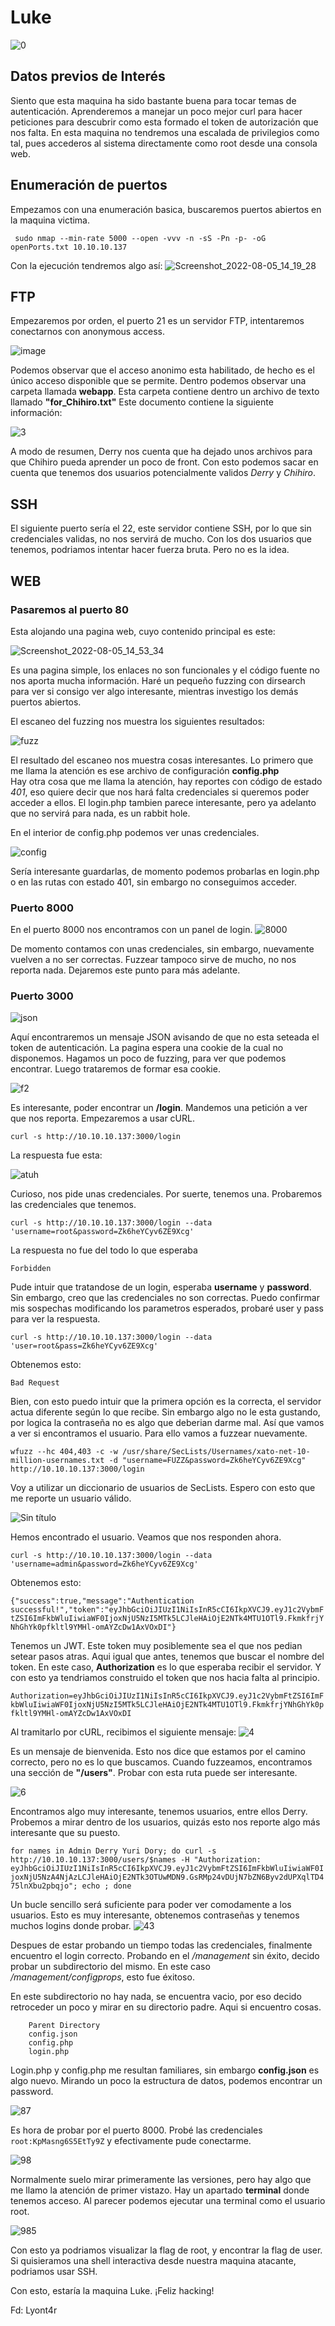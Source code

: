 # Luke

![0](https://user-images.githubusercontent.com/87484792/183135778-076b0153-fce6-4c29-9681-b17879f5888a.png)

## Datos previos de Interés

Siento que esta maquina ha sido bastante buena para tocar temas de autenticación. Aprenderemos a manejar un poco mejor curl para hacer peticiones para descubrir como esta formado el token de autorización que nos falta. En esta maquina no tendremos una escalada de privilegios como tal, pues accederos al sistema directamente como root desde una consola web.

## Enumeración de puertos

Empezamos con una enumeración basica, buscaremos puertos abiertos en la maquina victima.

` sudo nmap --min-rate 5000 --open -vvv -n -sS -Pn -p- -oG openPorts.txt 10.10.10.137`

Con la ejecución tendremos algo así:
![Screenshot_2022-08-05_14_19_28](https://user-images.githubusercontent.com/87484792/183140637-bb80500c-41f6-4f5f-8539-89e5ea2b2f54.png)

## FTP

Empezaremos por orden, el puerto 21 es un servidor FTP, intentaremos conectarnos con anonymous access.

![image](https://user-images.githubusercontent.com/87484792/183141482-ac8c5350-c5a5-43ea-b67e-9b824d5caa29.png)

Podemos observar que el acceso anonimo esta habilitado, de hecho es el único acceso disponible que se permite.
Dentro podemos observar una carpeta llamada **webapp**. Esta carpeta contiene dentro un archivo de texto llamado **"for_Chihiro.txt"**
Este documento contiene la siguiente información:

![3](https://user-images.githubusercontent.com/87484792/183142241-cfaf75d6-3a43-4d01-bff3-cb289f7c1bb4.png)

A modo de resumen, Derry nos cuenta que ha dejado unos archivos para que Chihiro pueda aprender un poco de front.
Con esto podemos sacar en cuenta que tenemos dos usuarios potencialmente validos *Derry* y *Chihiro*.

## SSH

El siguiente puerto sería el 22, este servidor contiene SSH, por lo que sin credenciales validas, no nos servirá de mucho.
Con los dos usuarios que tenemos, podriamos intentar hacer fuerza bruta. Pero no es la idea.

## WEB

### Pasaremos al puerto 80
Esta alojando una pagina web, cuyo contenido principal es este:

![Screenshot_2022-08-05_14_53_34](https://user-images.githubusercontent.com/87484792/183143076-913ae85c-7fbf-43fc-acc9-7b80dd9f6e09.png)
 
Es una pagina simple, los enlaces no son funcionales y el código fuente no nos aporta mucha información.
Haré un pequeño fuzzing con dirsearch para ver si consigo ver algo interesante, mientras investigo los demás puertos abiertos.

El escaneo del fuzzing nos muestra los siguientes resultados:

![fuzz](https://user-images.githubusercontent.com/87484792/183144513-d0480711-f4cf-4829-b447-c9bfb9f67e7a.png)

El resultado del escaneo nos muestra cosas interesantes.
Lo primero que me llama la atención es ese archivo de configuración **config.php** </br>
Hay otra cosa que me llama la atención, hay reportes con código de estado *401*, eso quiere decir que nos hará falta credenciales si queremos poder acceder a ellos.
El login.php tambien parece interesante, pero ya adelanto que no servirá para nada, es un rabbit hole.

En el interior de config.php podemos ver unas credenciales. 

![config](https://user-images.githubusercontent.com/87484792/183145474-444df030-ce0f-47bb-a5fa-bc828c5673f1.png)

Sería interesante guardarlas, de momento podemos probarlas en login.php o en las rutas con estado 401, sin embargo no conseguimos acceder.

### Puerto 8000

En el puerto 8000 nos encontramos con un panel de login. 
![8000](https://user-images.githubusercontent.com/87484792/183146455-ad29a029-763c-4695-a856-4cd0c8c89ea0.png)

De momento contamos con unas credenciales, sin embargo, nuevamente vuelven a no ser correctas. Fuzzear tampoco sirve de mucho, no nos reporta nada.
Dejaremos este punto para más adelante.

### Puerto 3000

![json](https://user-images.githubusercontent.com/87484792/183146921-b7f579ee-8a11-42b7-93d2-8d1fc1d02891.png)

Aquí encontraremos un mensaje JSON avisando de que no esta seteada el token de autenticación. La pagina espera una cookie de la cual no disponemos.
Hagamos un poco de fuzzing, para ver que podemos encontrar. Luego trataremos de formar esa cookie.

![f2](https://user-images.githubusercontent.com/87484792/183147971-43dda29d-a3a6-4793-b315-15e96c0f74e0.png)

Es interesante, poder encontrar un **/login**. Mandemos una petición a ver que nos reporta. Empezaremos a usar cURL.

`curl -s http://10.10.10.137:3000/login`

La respuesta fue esta:

![atuh](https://user-images.githubusercontent.com/87484792/183148580-b88efcee-2f8d-41f6-96c7-2390e91f11f3.png)

Curioso, nos pide unas credenciales. Por suerte, tenemos una.
Probaremos las credenciales que tenemos. 

`curl -s http://10.10.10.137:3000/login --data 'username=root&password=Zk6heYCyv6ZE9Xcg'`

La respuesta no fue del todo lo que esperaba

`Forbidden`

Pude intuir que tratandose de un login, esperaba **username** y **password**. Sin embargo, creo que las credenciales no son correctas.
Puedo confirmar mis sospechas modificando los parametros esperados, probaré user y pass para ver la respuesta.

`curl -s http://10.10.10.137:3000/login --data 'user=root&pass=Zk6heYCyv6ZE9Xcg'`

Obtenemos esto:

`Bad Request`

Bien, con esto puedo intuir que la primera opción es la correcta, el servidor actua diferente según lo que recibe.
Sin embargo algo no le esta gustando, por logica la contraseña no es algo que deberian darme mal. Así que vamos a ver si encontramos el usuario.
Para ello vamos a fuzzear nuevamente.

`wfuzz --hc 404,403 -c -w /usr/share/SecLists/Usernames/xato-net-10-million-usernames.txt -d "username=FUZZ&password=Zk6heYCyv6ZE9Xcg" http://10.10.10.137:3000/login`

Voy a utilizar un diccionario de usuarios de SecLists. Espero con esto que me reporte un usuario válido.

![Sin título](https://user-images.githubusercontent.com/87484792/183150630-dc46afeb-38bf-4435-a558-d910fcd2c902.png)

Hemos encontrado el usuario. Veamos que nos responden ahora.

`curl -s http://10.10.10.137:3000/login --data 'username=admin&password=Zk6heYCyv6ZE9Xcg' `

Obtenemos esto:

`{"success":true,"message":"Authentication successful!","token":"eyJhbGciOiJIUzI1NiIsInR5cCI6IkpXVCJ9.eyJ1c2VybmFtZSI6ImFkbWluIiwiaWF0IjoxNjU5NzI5MTk5LCJleHAiOjE2NTk4MTU1OTl9.FkmkfrjYNhGhYk0pfkltl9YMHl-omAYZcDw1AxVOxDI"}`

Tenemos un JWT. Este token muy posiblemente sea el que nos pedian setear pasos atras.
Aqui igual que antes, tenemos que buscar el nombre del token. En este caso, **Authorization** es lo que esperaba recibir el servidor.
Y con esto ya tendriamos construido el token que nos hacia falta al principio.

`Authorization=eyJhbGciOiJIUzI1NiIsInR5cCI6IkpXVCJ9.eyJ1c2VybmFtZSI6ImFkbWluIiwiaWF0IjoxNjU5NzI5MTk5LCJleHAiOjE2NTk4MTU1OTl9.FkmkfrjYNhGhYk0pfkltl9YMHl-omAYZcDw1AxVOxDI`

Al tramitarlo por cURL, recibimos el siguiente mensaje:
![4](https://user-images.githubusercontent.com/87484792/183250765-dd47a592-eb21-433f-9ca9-96fa70f7efbe.png)

Es un mensaje de bienvenida. 
Esto nos dice que estamos por el camino correcto, pero no es lo que buscamos.
Cuando fuzzeamos, encontramos una sección de **"/users"**. Probar con esta ruta puede ser interesante.

![6](https://user-images.githubusercontent.com/87484792/183250880-7f89eac9-b692-4262-8747-e49212e6a670.png)

Encontramos algo muy interesante, tenemos usuarios, entre ellos Derry.
Probemos a mirar dentro de los usuarios, quizás esto nos reporte algo más interesante que su puesto.

`for names in Admin Derry Yuri Dory; do curl -s http://10.10.10.137:3000/users/$names -H "Authorization: eyJhbGciOiJIUzI1NiIsInR5cCI6IkpXVCJ9.eyJ1c2VybmFtZSI6ImFkbWluIiwiaWF0IjoxNjU5NzA4NjAzLCJleHAiOjE2NTk3OTUwMDN9.GsRMp24vDUjN7bZN6Byv2dUPXqlTD475lnXbu2pbqjo"; echo ; done`

Un bucle sencillo será suficiente para poder ver comodamente a los usuarios. 
Esto es muy interesante, obtenemos contraseñas y tenemos muchos logins donde probar.
![43](https://user-images.githubusercontent.com/87484792/183251242-bdd8f894-d51b-4e98-8435-2d37a5a93e45.png)

Despues de estar probando un tiempo todas las credenciales, finalmente encuentro el login correcto.
Probando en el */management* sin éxito, decido probar un subdirectorio del mismo. En este caso */management/configprops*, esto fue éxitoso.

En este subdirectorio no hay nada, se encuentra vacio, por eso decido retroceder un poco y mirar en su directorio padre. Aqui si encuentro cosas.

```
    Parent Directory
    config.json
    config.php
    login.php
```

Login.php y config.php me resultan familiares, sin embargo **config.json** es algo nuevo. 
Mirando un poco la estructura de datos, podemos encontrar un password.


![87](https://user-images.githubusercontent.com/87484792/183251660-4f9e72ec-0f09-442a-995b-bf578aa3a8f8.png)


Es hora de probar por el puerto 8000. 
Probé las credenciales `root:KpMasng6S5EtTy9Z` y efectivamente pude conectarme.

![98](https://user-images.githubusercontent.com/87484792/183251810-6ccae486-6d30-452b-8569-ddabe0a02935.png)

Normalmente suelo mirar primeramente las versiones, pero hay algo que me llamo la atención de primer vistazo.
Hay un apartado **terminal** donde tenemos acceso. Al parecer podemos ejecutar una terminal como el usuario root.

![985](https://user-images.githubusercontent.com/87484792/183251908-b2e452d2-e183-47a3-bb13-4f7234e51b6c.png)

Con esto ya podriamos visualizar la flag de root, y encontrar la flag de user.
Si quisieramos una shell interactiva desde nuestra maquina atacante, podriamos usar SSH.

Con esto, estaría la maquina Luke.
¡Feliz hacking!

Fd: Lyont4r



